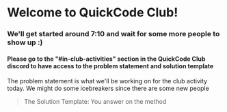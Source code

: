 # Welcome to QuickCode Club!

### We'll get started around 7:10 and wait for some more people to show up :)

#### Please go to the "#in-club-activities" section in the QuickCode Club discord to have access to the problem statement and solution template

The problem statement is what we'll be working on for the club activity today. We might do some icebreakers since there are some new people

> The Solution Template: You answer on the method